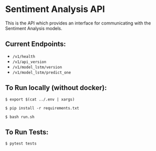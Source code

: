 # Sentiment Analysis API

This is the API which provides an interface for communicating with the Sentiment Analysis models.

## Current Endpoints:

- `/v1/health`
- `/v1/api_version`
- `/v1/model_lstm/version`
- `/v1/model_lstm/predict_one`

## To Run locally (without docker): 

`$ export $(cat ../.env | xargs)`

`$ pip install -r requirements.txt`

`$ bash run.sh`

## To Run Tests:
`$ pytest tests`